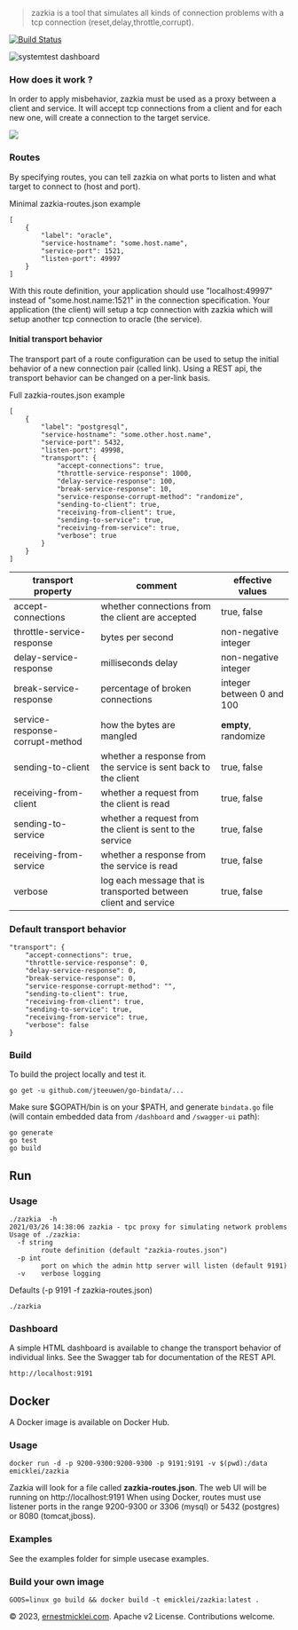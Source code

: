 > zazkia
is a tool that simulates all kinds of connection problems with a tcp connection (reset,delay,throttle,corrupt).

[![Build Status](https://travis-ci.org/emicklei/zazkia.png)](https://travis-ci.org/emicklei/zazkia)

![systemtest dashboard](./systemtest/systemtest.png)


### How does it work ?
In order to apply misbehavior, zazkia must be used as a proxy between a client and service.
It will accept tcp connections from a client and for each new one, will create a connection to the target service.

![](dashboard/img/zazkia-as-proxy.png)

### Routes
By specifying routes, you can tell zazkia on what ports to listen and what target to connect to (host and port).

Minimal zazkia-routes.json example

	[
	    {
	        "label": "oracle",
	        "service-hostname": "some.host.name",
	        "service-port": 1521,
	        "listen-port": 49997
	    }
	]

With this route definition, your application should use "localhost:49997" instead of "some.host.name:1521" in the connection specification.
Your application (the client) will setup a tcp connection with zazkia which will setup another tcp connection to oracle (the service).

#### Initial transport behavior
The transport part of a route configuration can be used to setup the initial behavior of a new connection pair (called link).
Using a REST api, the transport behavior can be changed on a per-link basis.

Full zazkia-routes.json example

	[
	    {
	        "label": "postgresql",
	        "service-hostname": "some.other.host.name",
	        "service-port": 5432,
	        "listen-port": 49998,
	        "transport": {
				"accept-connections": true,
				"throttle-service-response": 1000,
				"delay-service-response": 100,
				"break-service-response": 10,
				"service-response-corrupt-method": "randomize",
				"sending-to-client": true,
				"receiving-from-client": true,
				"sending-to-service": true,
				"receiving-from-service": true,
				"verbose": true
	        }
	    }
	]

| transport property | comment | effective values |
|-----------|---------|--------|
| accept-connections | whether connections from the client are accepted | true, false |
| throttle-service-response | bytes per second | non-negative integer |
| delay-service-response | milliseconds delay | non-negative integer |
| break-service-response | percentage of broken connections | integer between 0 and 100 |
| service-response-corrupt-method | how the bytes are mangled | **empty**, randomize |
| sending-to-client | whether a response from the service is sent back to the client | true, false |
| receiving-from-client | whether a request from the client is read | true, false |
| sending-to-service | whether a request from the client is sent to the service | true, false|
| receiving-from-service | whether a response from the service is read | true, false | 
| verbose | log each message that is transported between client and service | true, false |

### Default transport behavior 

	"transport": {
		"accept-connections": true,
		"throttle-service-response": 0,
		"delay-service-response": 0,
		"break-service-response": 0,
		"service-response-corrupt-method": "",
		"sending-to-client": true,
		"receiving-from-client": true,
		"sending-to-service": true,
		"receiving-from-service": true,
		"verbose": false
	}

### Build

To build the project locally and test it.

	go get -u github.com/jteeuwen/go-bindata/...

Make sure $GOPATH/bin is on your $PATH, and generate `bindata.go` file (will contain embedded data from `/dashboard` and `/swagger-ui` path):

	go generate
	go test
	go build

## Run

### Usage

    ./zazkia  -h
    2021/03/26 14:38:06 zazkia - tpc proxy for simulating network problems
    Usage of ./zazkia:
      -f string
            route definition (default "zazkia-routes.json")
      -p int
            port on which the admin http server will listen (default 9191)
      -v    verbose logging

Defaults (-p 9191 -f zazkia-routes.json)

	./zazkia

### Dashboard
A simple HTML dashboard is available to change the transport behavior of individual links. See the Swagger tab for documentation of the REST API.

	http://localhost:9191

## Docker
A Docker image is available on Docker Hub.

### Usage

	docker run -d -p 9200-9300:9200-9300 -p 9191:9191 -v $(pwd):/data emicklei/zazkia

Zazkia will look for a file called **zazkia-routes.json**.
The web UI will be running on http://localhost:9191
When using Docker, routes must use listener ports in the range 9200-9300 or 3306 (mysql) or 5432 (postgres) or 8080 (tomcat,jboss).

### Examples

See the examples folder for simple usecase examples.

### Build your own image

	GOOS=linux go build && docker build -t emicklei/zazkia:latest .


© 2023, [ernestmicklei.com](http://ernestmicklei.com).  Apache v2 License. Contributions welcome.	
